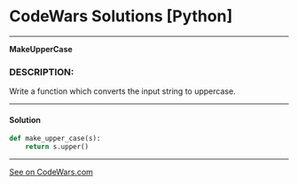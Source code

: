 # CodeWars Solutions [Python]
___
__MakeUpperCase__
### DESCRIPTION:
Write a function which converts the input string to uppercase.
___
#### Solution

```Python
def make_upper_case(s):
    return s.upper()
```
___
[See on CodeWars.com](https://www.codewars.com/kata/57a0556c7cb1f31ab3000ad7)
